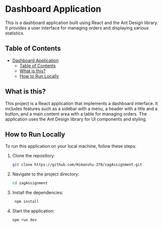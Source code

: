 # Dashboard Application

This is a dashboard application built using React and the Ant Design library. It provides a user interface for managing orders and displaying various statistics.

## Table of Contents
- [Dashboard Application](#dashboard-application)
  - [Table of Contents](#table-of-contents)
  - [What is this?](#what-is-this)
  - [How to Run Locally](#how-to-run-locally)

## What is this?

This project is a React application that implements a dashboard interface. It includes features such as a sidebar with a menu, a header with a title and a button, and a main content area with a table for managing orders. The application uses the Ant Design library for UI components and styling.

## How to Run Locally

To run this application on your local machine, follow these steps:

1. Clone the repository:

   ```bash
   git clone https://github.com/Himanshu-370/zagAssignment.git

2. Navigate to the project directory:

   ```bash
   cd zagAssignment
   ```

3. Install the dependencies:

   ```bash
    npm install
    ```

4. Start the application:
   
   ```bash
   npm run dev
   ```
